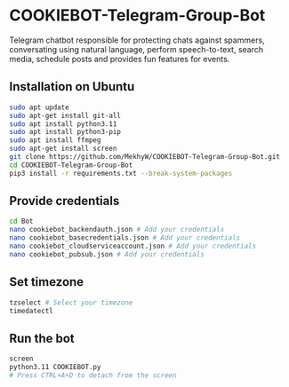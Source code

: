 # COOKIEBOT-Telegram-Group-Bot

Telegram chatbot responsible for protecting chats against spammers, conversating using natural language, perform speech-to-text, search media, schedule posts and provides fun features for events.

## Installation on Ubuntu

```bash
sudo apt update
sudo apt-get install git-all
sudo apt install python3.11
sudo apt install python3-pip
sudo apt install ffmpeg
sudo apt-get install screen
git clone https://github.com/MekhyW/COOKIEBOT-Telegram-Group-Bot.git
cd COOKIEBOT-Telegram-Group-Bot
pip3 install -r requirements.txt --break-system-packages
```

## Provide credentials

```bash
cd Bot
nano cookiebot_backendauth.json # Add your credentials
nano cookiebot_basecredentials.json # Add your credentials
nano cookiebot_cloudserviceaccount.json # Add your credentials
nano cookiebot_pubsub.json # Add your credentials
```

## Set timezone

```bash
tzselect # Select your timezone
timedatectl
```

## Run the bot

```bash
screen
python3.11 COOKIEBOT.py
# Press CTRL+A+D to detach from the screen
```